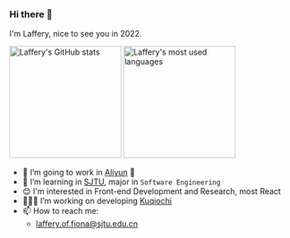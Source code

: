 ### Hi there 👋

I'm Laffery, nice to see you in 2022.

<img alt="Laffery's GitHub stats" src="https://github-readme-stats.vercel.app/api?username=Laffery&show_icons=true&count_private=true" height="200px"/>

<img alt="Laffery's most used languages" src="https://github-readme-stats.vercel.app/api/top-langs/?username=Laffery&layout=compact&hide=css,scss,html,json,filebench%20wml,perl,makefile,shell&langs_count=8" height="200px"/>

- 🔭 I’m going to work in [Aliyun](https://cn.aliyun.com/) 🧐
- 🌱 I’m learning in [SJTU](https://www.sjtu.edu.cn/), major in `Software Engineering`
- 😊 I'm interested in Front-end Development and Research, most React
- 🧑🏻‍💻 I’m working on developing [Kuqiochi](https://kuqiochi.cn)
- 📫 How to reach me: 
  - laffery.of.fiona@sjtu.edu.cn
